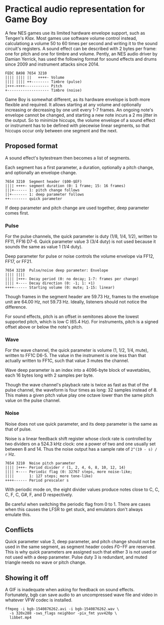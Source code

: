 Practical audio representation for Game Boy
===========================================

A few NES games use its limited hardware envelope support, such as
Tengen's _Klax_.  Most games use software volume control instead,
calculationg a volume 50 to 60 times per second and writing it to
the sound circuit's registers.  A sound effect can be described with
2 bytes per frame: one for pitch and one for timbre and volume.
Pently, an NES audio driver by Damian Yerrick, has used the
following format for sound effects and drums since 2009 and
instrument attacks since 2014.

    FEDC BA98 7654 3210
    |||| |||| ||   ++++- Volume
    |||| |||| ++-------- Timbre (pulse)
    |+++-++++----------- Pitch
    +------------------- Timbre (noise)

Game Boy is somewhat different, as its hardware envelope is both
more flexible and required.  It allows starting at any volume and
optionally increasing or decreasing by one unit every 1-7 frames.
An ongoing note's envelope cannot be changed, and starting a new note
incurs a 2 ms jitter in the output.  So to minimize hiccups, the
volume envelope of a sound effect or instrument has to be defined
with piecewise linear segments, so that hiccups occur only between
one segment and the next.

Proposed format
---------------
A sound effect's bytestream then becomes a list of segments.

Each segment has a first parameter, a duration, optionally a pitch
change, and optionally an envelope change.

    7654 3210  Segment header ($00-$EF)
    |||| ++++- segment duration (0: 1 frame; 15: 16 frames)
    |||+------ 1: pitch change follows
    ||+------- 1: deep parameter follows
    ++-------- quick parameter

If deep parameter and pitch change are used together, deep parameter
comes first.

### Pulse

For the pulse channels, the quick parameter is duty (1/8, 1/4, 1/2),
written to FF11, FF16 D7-6.  Quick parameter value 3 (3/4 duty) is
not used because it sounds the same as value 1 (1/4 duty).

Deep parameter for pulse or noise controls the volume envelope
via FF12, FF17, or FF21.

    7654 3210  Pulse/noise deep parameter: Envelope
    |||| ||||
    |||| |+++- Decay period (0: no decay; 1-7: frames per change)
    |||| +---- Decay direction (0: -1; 1: +1)
    ++++------ Starting volume (0: mute; 1-15: linear)

Though frames in the segment header are 59.73 Hz, frames to the
envelope unit are 64.00 Hz, not 59.73 Hz.  Ideally, listeners
should not notice the difference.

For sound effects, pitch is an offset in semitones above the lowest
supported pitch, which is low C (65.4 Hz).  For instruments, pitch
is a signed offset above or below the note's pitch.

### Wave

For the wave channel, the quick parameter is volume (1, 1/2, 1/4,
mute), written to FF1C D6-5.  The value in the instrument is one
less than that actually written to FF1C, such that value 3 mutes
the channel.

Wave deep parameter is an index into a 4096-byte block of wavetables,
each 16 bytes long with 2 samples per byte.

Though the wave channel's playback rate is twice as fast as that
of the pulse channel, the waveform is four times as long: 32 samples
instead of 8.  This makes a given pitch value play one octave lower
than the same pitch value on the pulse channel.

### Noise

Noise does not use quick parameter, and its deep parameter is the
same as that of pulse.

Noise is a linear feedback shift register whose clock rate is
controlled by two dividers on a 524.3 kHz clock: one a power of two
and one usually set between 8 and 14.  Thus the noise output has a
sample rate of `2^(19 - s) / r` Hz.

    7654 3210  Noise pitch parameter
    |||| |+++- Period divider r (1, 2, 4, 6, 8, 10, 12, 14)
    |||| +---- Periodic flag (0: 32767 steps, more noise-like;
    ||||       1: 127 steps; more tone-like)
    ++++------ Period prescaler s

With periodic mode on, the eight divider values produce notes close
to C, C, C, F, C, G#, F, and D respectively.

Be careful when switching the periodic flag from 0 to 1.  There are
cases when this causes the LFSR to get stuck, and emulators don't
always emulate this.

Conflicts
---------
Quick parameter value 3, deep parameter, and pitch change should not
be used in the same segment, as segment header codes $F0-$FF are
reserved.  This is why quick parameters are assigned such that either
3 is not used or not used with a deep parameter.  Pulse duty 3 is
redundant, and muted triangle needs no wave or pitch change.

Showing it off
--------------
A GIF is inadequate when asking for feedback on sound effects.
Fortunately, bgb can save audio to an uncompressed wave file
and video in whatever VFW codec is installed.

    ffmpeg -i bgb-1540876262.avi -i bgb-1540876262.wav \
      -s 320x288 -sws_flags neighbor -pix_fmt yuv420p \
      libbet.mp4
